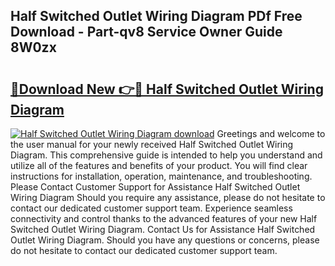 ## Half Switched Outlet Wiring Diagram PDf Free Download - Part-qv8 Service Owner Guide 8W0zx

# <h2><a href="http://dfqiz1c.blite.top/?on=Half+Switched+Outlet+Wiring+Diagram">🔗Download New 👉🔴 Half Switched Outlet Wiring Diagram</a></h2>

[![Half Switched Outlet Wiring Diagram download](https://i.imgur.com/lujVjoI.png)](http://dfqiz1c.blite.top/?on=Half+Switched+Outlet+Wiring+Diagram)
Greetings and welcome to the user manual for your newly received Half Switched Outlet Wiring Diagram. This comprehensive guide is intended to help you understand and utilize all of the features and benefits of your product. You will find clear instructions for installation, operation, maintenance, and troubleshooting. Please Contact Customer Support for Assistance Half Switched Outlet Wiring Diagram Should you require any assistance, please do not hesitate to contact our dedicated customer support team. Experience seamless connectivity and control thanks to the advanced features of your new Half Switched Outlet Wiring Diagram. Contact Us for Assistance Half Switched Outlet Wiring Diagram. Should you have any questions or concerns, please do not hesitate to contact our dedicated customer support team.
